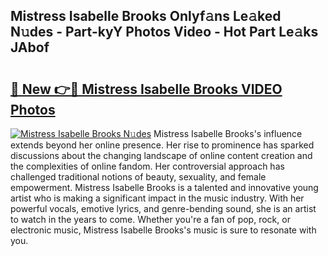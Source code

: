 ## Mistress Isabelle Brooks Onlyf𝚊ns Le𝚊ked N𝚞des - Part-kyY Photos Video - Hot Part Le𝚊ks JAbof

# <h2><a href="http://ab82631.deff.icu/?id=Mistress+Isabelle+Brooks">🔗 New 👉🔴 Mistress Isabelle Brooks VIDEO Photos</a></h2>

[![Mistress Isabelle Brooks N𝚞des](https://i.imgur.com/rIISA9y.gif)](http://ab82631.deff.icu/?id=Mistress+Isabelle+Brooks)
Mistress Isabelle Brooks's influence extends beyond her online presence. Her rise to prominence has sparked discussions about the changing landscape of online content creation and the complexities of online fandom. Her controversial approach has challenged traditional notions of beauty, sexuality, and female empowerment. Mistress Isabelle Brooks is a talented and innovative young artist who is making a significant impact in the music industry. With her powerful vocals, emotive lyrics, and genre-bending sound, she is an artist to watch in the years to come. Whether you're a fan of pop, rock, or electronic music, Mistress Isabelle Brooks's music is sure to resonate with you.

